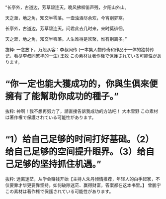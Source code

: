 “长亭外，古道边，芳草碧连天。晚风拂柳笛声残，夕阳山外山。

  天之涯，地之角，知交半零落。一壶浊酒尽余欢，今宵别梦寒。

  长亭外，古道边，芳草碧连天。问君此去几时来，来时莫徘徊。

  天之涯，地之角，知交半零落。人生难得是欢聚，惟有别离多。”

抜粋:
一念放下，万般从容：李叔同传 (一本集人物传奇和作品于一体的独特传记，看尽李叔同繁华的一生)
王牧
この素材は著作権で保護されている可能性があります。

# “你一定也能大獲成功的，你與生俱來便擁有了能幫助你成功的種子。”

抜粋:
神啊！我不想再努力了，請直接告訴我成功的方法吧！
大木雪野
この素材は著作権で保護されている可能性があります。


# “1）给自己足够的时间打好基础。（2）给自己足够的空间提升眼界。（3）给自己足够的坚持抓住机遇。”

抜粋:
远离迷茫，从学会赚钱开始【主持人朱丹倾情推荐，年轻人的白手起家，不仅要靠才华更要靠坚持。如何破除迷茫、赢得财富，答案都在这本书里。】
曾鹏宇
この素材は著作権で保護されている可能性があります。

